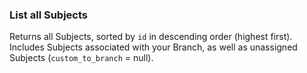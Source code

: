 ### List all Subjects

Returns all Subjects, sorted by `id` in descending order (highest first). Includes Subjects associated with your Branch, as well as unassigned Subjects (`custom_to_branch` = null).
